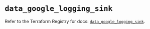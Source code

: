 # `data_google_logging_sink`

Refer to the Terraform Registry for docs: [`data_google_logging_sink`](https://registry.terraform.io/providers/hashicorp/google/5.26.0/docs/data-sources/logging_sink).
